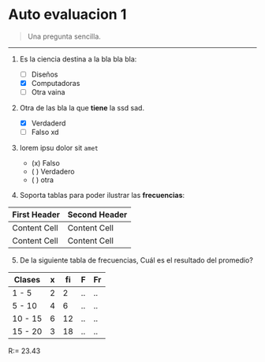 # Auto evaluacion 1

> Una pregunta sencilla.
---
1. Es la ciencia destina a la bla bla bla:
    - [ ] Diseños
    - [x] Computadoras
    - [ ] Otra vaina

2. Otra de las bla la que **tiene** la ssd sad.
    - [x] Verdaderd
    - [ ] Falso xd 

3. lorem ipsu dolor sit `amet`
    - (x) Falso
    - ( ) Verdadero
    - ( )  otra

4. Soporta tablas para poder ilustrar las **frecuencias**:

First Header  | Second Header
------------- | -------------
Content Cell  | Content Cell
Content Cell  | Content Cell

5. De la siguiente tabla de frecuencias, Cuál es el resultado del promedio?

| Clases | x | fi | F | Fr
| ------ | ------ | ------ | ------ | ------ |
1 - 5 | 2 | 2 | .. | .. |
5 - 10 | 4 | 6 | .. | .. |
10 - 15 | 6 | 12 | .. | .. |
15 - 20 | 3 | 18 | .. | .. |

R:= 23.43
